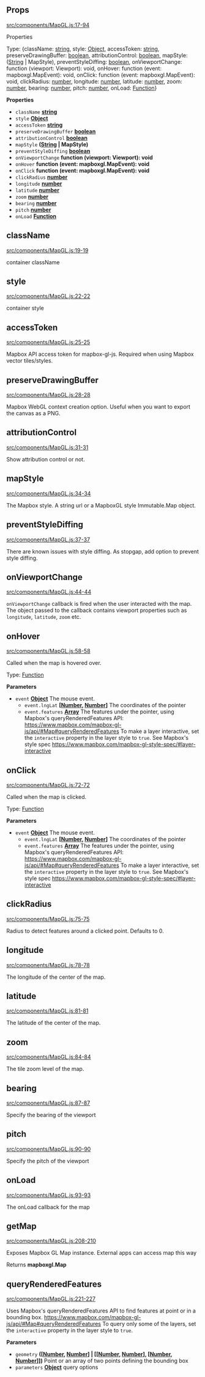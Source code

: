 <!-- Generated by documentation.js. Update this documentation by updating the source code. -->

## Props

[src/components/MapGL.js:17-94](https://github.com/urbica/react-map-gl/blob/f21221ec4bc86e4ea5f953c938d61a1290f74a3e/src/components/MapGL.js#L17-L94 "Source code on GitHub")

Properties

Type: {className: [string](https://developer.mozilla.org/en-US/docs/Web/JavaScript/Reference/Global_Objects/String), style: [Object](https://developer.mozilla.org/en-US/docs/Web/JavaScript/Reference/Global_Objects/Object), accessToken: [string](https://developer.mozilla.org/en-US/docs/Web/JavaScript/Reference/Global_Objects/String), preserveDrawingBuffer: [boolean](https://developer.mozilla.org/en-US/docs/Web/JavaScript/Reference/Global_Objects/Boolean), attributionControl: [boolean](https://developer.mozilla.org/en-US/docs/Web/JavaScript/Reference/Global_Objects/Boolean), mapStyle: ([String](https://developer.mozilla.org/en-US/docs/Web/JavaScript/Reference/Global_Objects/String) | MapStyle), preventStyleDiffing: [boolean](https://developer.mozilla.org/en-US/docs/Web/JavaScript/Reference/Global_Objects/Boolean), onViewportChange: function (viewport: Viewport): void, onHover: function (event: mapboxgl.MapEvent): void, onClick: function (event: mapboxgl.MapEvent): void, clickRadius: [number](https://developer.mozilla.org/en-US/docs/Web/JavaScript/Reference/Global_Objects/Number), longitude: [number](https://developer.mozilla.org/en-US/docs/Web/JavaScript/Reference/Global_Objects/Number), latitude: [number](https://developer.mozilla.org/en-US/docs/Web/JavaScript/Reference/Global_Objects/Number), zoom: [number](https://developer.mozilla.org/en-US/docs/Web/JavaScript/Reference/Global_Objects/Number), bearing: [number](https://developer.mozilla.org/en-US/docs/Web/JavaScript/Reference/Global_Objects/Number), pitch: [number](https://developer.mozilla.org/en-US/docs/Web/JavaScript/Reference/Global_Objects/Number), onLoad: [Function](https://developer.mozilla.org/en-US/docs/Web/JavaScript/Reference/Statements/function)}

**Properties**

-   `className` **[string](https://developer.mozilla.org/en-US/docs/Web/JavaScript/Reference/Global_Objects/String)** 
-   `style` **[Object](https://developer.mozilla.org/en-US/docs/Web/JavaScript/Reference/Global_Objects/Object)** 
-   `accessToken` **[string](https://developer.mozilla.org/en-US/docs/Web/JavaScript/Reference/Global_Objects/String)** 
-   `preserveDrawingBuffer` **[boolean](https://developer.mozilla.org/en-US/docs/Web/JavaScript/Reference/Global_Objects/Boolean)** 
-   `attributionControl` **[boolean](https://developer.mozilla.org/en-US/docs/Web/JavaScript/Reference/Global_Objects/Boolean)** 
-   `mapStyle` **([String](https://developer.mozilla.org/en-US/docs/Web/JavaScript/Reference/Global_Objects/String) | MapStyle)** 
-   `preventStyleDiffing` **[boolean](https://developer.mozilla.org/en-US/docs/Web/JavaScript/Reference/Global_Objects/Boolean)** 
-   `onViewportChange` **function (viewport: Viewport): void** 
-   `onHover` **function (event: mapboxgl.MapEvent): void** 
-   `onClick` **function (event: mapboxgl.MapEvent): void** 
-   `clickRadius` **[number](https://developer.mozilla.org/en-US/docs/Web/JavaScript/Reference/Global_Objects/Number)** 
-   `longitude` **[number](https://developer.mozilla.org/en-US/docs/Web/JavaScript/Reference/Global_Objects/Number)** 
-   `latitude` **[number](https://developer.mozilla.org/en-US/docs/Web/JavaScript/Reference/Global_Objects/Number)** 
-   `zoom` **[number](https://developer.mozilla.org/en-US/docs/Web/JavaScript/Reference/Global_Objects/Number)** 
-   `bearing` **[number](https://developer.mozilla.org/en-US/docs/Web/JavaScript/Reference/Global_Objects/Number)** 
-   `pitch` **[number](https://developer.mozilla.org/en-US/docs/Web/JavaScript/Reference/Global_Objects/Number)** 
-   `onLoad` **[Function](https://developer.mozilla.org/en-US/docs/Web/JavaScript/Reference/Statements/function)** 

## className

[src/components/MapGL.js:19-19](https://github.com/urbica/react-map-gl/blob/f21221ec4bc86e4ea5f953c938d61a1290f74a3e/src/components/MapGL.js#L19-L19 "Source code on GitHub")

container className

## style

[src/components/MapGL.js:22-22](https://github.com/urbica/react-map-gl/blob/f21221ec4bc86e4ea5f953c938d61a1290f74a3e/src/components/MapGL.js#L22-L22 "Source code on GitHub")

container style

## accessToken

[src/components/MapGL.js:25-25](https://github.com/urbica/react-map-gl/blob/f21221ec4bc86e4ea5f953c938d61a1290f74a3e/src/components/MapGL.js#L25-L25 "Source code on GitHub")

Mapbox API access token for mapbox-gl-js. Required when using Mapbox vector tiles/styles.

## preserveDrawingBuffer

[src/components/MapGL.js:28-28](https://github.com/urbica/react-map-gl/blob/f21221ec4bc86e4ea5f953c938d61a1290f74a3e/src/components/MapGL.js#L28-L28 "Source code on GitHub")

Mapbox WebGL context creation option. Useful when you want to export the canvas as a PNG.

## attributionControl

[src/components/MapGL.js:31-31](https://github.com/urbica/react-map-gl/blob/f21221ec4bc86e4ea5f953c938d61a1290f74a3e/src/components/MapGL.js#L31-L31 "Source code on GitHub")

Show attribution control or not.

## mapStyle

[src/components/MapGL.js:34-34](https://github.com/urbica/react-map-gl/blob/f21221ec4bc86e4ea5f953c938d61a1290f74a3e/src/components/MapGL.js#L34-L34 "Source code on GitHub")

The Mapbox style. A string url or a MapboxGL style Immutable.Map object.

## preventStyleDiffing

[src/components/MapGL.js:37-37](https://github.com/urbica/react-map-gl/blob/f21221ec4bc86e4ea5f953c938d61a1290f74a3e/src/components/MapGL.js#L37-L37 "Source code on GitHub")

There are known issues with style diffing. As stopgap, add option to prevent style diffing.

## onViewportChange

[src/components/MapGL.js:44-44](https://github.com/urbica/react-map-gl/blob/f21221ec4bc86e4ea5f953c938d61a1290f74a3e/src/components/MapGL.js#L44-L44 "Source code on GitHub")

`onViewportChange` callback is fired when the user interacted with the
map. The object passed to the callback contains viewport properties
such as `longitude`, `latitude`, `zoom` etc.

## onHover

[src/components/MapGL.js:58-58](https://github.com/urbica/react-map-gl/blob/f21221ec4bc86e4ea5f953c938d61a1290f74a3e/src/components/MapGL.js#L58-L58 "Source code on GitHub")

Called when the map is hovered over.

Type: [Function](https://developer.mozilla.org/en-US/docs/Web/JavaScript/Reference/Statements/function)

**Parameters**

-   `event` **[Object](https://developer.mozilla.org/en-US/docs/Web/JavaScript/Reference/Global_Objects/Object)** The mouse event.
    -   `event.lngLat` **\[[Number](https://developer.mozilla.org/en-US/docs/Web/JavaScript/Reference/Global_Objects/Number), [Number](https://developer.mozilla.org/en-US/docs/Web/JavaScript/Reference/Global_Objects/Number)]** The coordinates of the pointer
    -   `event.features` **[Array](https://developer.mozilla.org/en-US/docs/Web/JavaScript/Reference/Global_Objects/Array)** The features under the pointer, using Mapbox's
        queryRenderedFeatures API:
        <https://www.mapbox.com/mapbox-gl-js/api/#Map#queryRenderedFeatures>
        To make a layer interactive, set the `interactive` property in the
        layer style to `true`. See Mapbox's style spec
        <https://www.mapbox.com/mapbox-gl-style-spec/#layer-interactive>

## onClick

[src/components/MapGL.js:72-72](https://github.com/urbica/react-map-gl/blob/f21221ec4bc86e4ea5f953c938d61a1290f74a3e/src/components/MapGL.js#L72-L72 "Source code on GitHub")

Called when the map is clicked.

Type: [Function](https://developer.mozilla.org/en-US/docs/Web/JavaScript/Reference/Statements/function)

**Parameters**

-   `event` **[Object](https://developer.mozilla.org/en-US/docs/Web/JavaScript/Reference/Global_Objects/Object)** The mouse event.
    -   `event.lngLat` **\[[Number](https://developer.mozilla.org/en-US/docs/Web/JavaScript/Reference/Global_Objects/Number), [Number](https://developer.mozilla.org/en-US/docs/Web/JavaScript/Reference/Global_Objects/Number)]** The coordinates of the pointer
    -   `event.features` **[Array](https://developer.mozilla.org/en-US/docs/Web/JavaScript/Reference/Global_Objects/Array)** The features under the pointer, using Mapbox's
        queryRenderedFeatures API:
        <https://www.mapbox.com/mapbox-gl-js/api/#Map#queryRenderedFeatures>
        To make a layer interactive, set the `interactive` property in the
        layer style to `true`. See Mapbox's style spec
        <https://www.mapbox.com/mapbox-gl-style-spec/#layer-interactive>

## clickRadius

[src/components/MapGL.js:75-75](https://github.com/urbica/react-map-gl/blob/f21221ec4bc86e4ea5f953c938d61a1290f74a3e/src/components/MapGL.js#L75-L75 "Source code on GitHub")

Radius to detect features around a clicked point. Defaults to 0.

## longitude

[src/components/MapGL.js:78-78](https://github.com/urbica/react-map-gl/blob/f21221ec4bc86e4ea5f953c938d61a1290f74a3e/src/components/MapGL.js#L78-L78 "Source code on GitHub")

The longitude of the center of the map.

## latitude

[src/components/MapGL.js:81-81](https://github.com/urbica/react-map-gl/blob/f21221ec4bc86e4ea5f953c938d61a1290f74a3e/src/components/MapGL.js#L81-L81 "Source code on GitHub")

The latitude of the center of the map.

## zoom

[src/components/MapGL.js:84-84](https://github.com/urbica/react-map-gl/blob/f21221ec4bc86e4ea5f953c938d61a1290f74a3e/src/components/MapGL.js#L84-L84 "Source code on GitHub")

The tile zoom level of the map.

## bearing

[src/components/MapGL.js:87-87](https://github.com/urbica/react-map-gl/blob/f21221ec4bc86e4ea5f953c938d61a1290f74a3e/src/components/MapGL.js#L87-L87 "Source code on GitHub")

Specify the bearing of the viewport

## pitch

[src/components/MapGL.js:90-90](https://github.com/urbica/react-map-gl/blob/f21221ec4bc86e4ea5f953c938d61a1290f74a3e/src/components/MapGL.js#L90-L90 "Source code on GitHub")

Specify the pitch of the viewport

## onLoad

[src/components/MapGL.js:93-93](https://github.com/urbica/react-map-gl/blob/f21221ec4bc86e4ea5f953c938d61a1290f74a3e/src/components/MapGL.js#L93-L93 "Source code on GitHub")

The onLoad callback for the map

## getMap

[src/components/MapGL.js:208-210](https://github.com/urbica/react-map-gl/blob/f21221ec4bc86e4ea5f953c938d61a1290f74a3e/src/components/MapGL.js#L208-L210 "Source code on GitHub")

Exposes Mapbox GL Map instance.
External apps can access map this way

Returns **mapboxgl.Map** 

## queryRenderedFeatures

[src/components/MapGL.js:221-227](https://github.com/urbica/react-map-gl/blob/f21221ec4bc86e4ea5f953c938d61a1290f74a3e/src/components/MapGL.js#L221-L227 "Source code on GitHub")

Uses Mapbox's
queryRenderedFeatures API to find features at point or in a bounding box.
<https://www.mapbox.com/mapbox-gl-js/api/#Map#queryRenderedFeatures>
To query only some of the layers, set the `interactive` property in the
layer style to `true`.

**Parameters**

-   `geometry` **(\[[Number](https://developer.mozilla.org/en-US/docs/Web/JavaScript/Reference/Global_Objects/Number), [Number](https://developer.mozilla.org/en-US/docs/Web/JavaScript/Reference/Global_Objects/Number)] | \[\[[Number](https://developer.mozilla.org/en-US/docs/Web/JavaScript/Reference/Global_Objects/Number), [Number](https://developer.mozilla.org/en-US/docs/Web/JavaScript/Reference/Global_Objects/Number)], \[[Number](https://developer.mozilla.org/en-US/docs/Web/JavaScript/Reference/Global_Objects/Number), [Number](https://developer.mozilla.org/en-US/docs/Web/JavaScript/Reference/Global_Objects/Number)]])**   Point or an array of two points defining the bounding box
-   `parameters` **[Object](https://developer.mozilla.org/en-US/docs/Web/JavaScript/Reference/Global_Objects/Object)** query options
